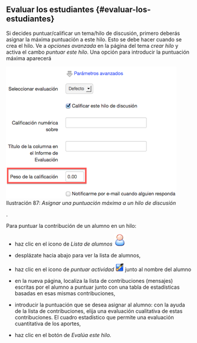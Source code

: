 ## Evaluar los estudiantes {#evaluar-los-estudiantes}

Si decides puntuar/calificar un tema/hilo de discusión, primero deberás asignar la máxima puntuación a este hilo. Esto se debe hacer cuando se crea el hilo. Ve a _opciones avanzada_ en la página del tema _crear hilo_ y activa el cambo _puntuar este hilo_. Una opción para introducir la puntuación máxima aparecerá

![](../assets/graficos53.png)Ilustración 87: _Asignar una puntuación máxima a un hilo de discusión_

.

Para puntuar la contribución de un alumno en un hilo:

*   haz clic en el icono de _Lista de alumnos_ ![](../assets/graphics167.png)

*   desplázate hacia abajo para ver la lista de alumnos,

*   haz clic en el icono de _puntuar actividad_ ![](../assets/graphics15.gif) junto al nombre del alumno

*   en la nueva página, localiza la lista de contribuciones (mensajes) escritas por el alumno a puntuar junto con una tabla de estadísticas basadas en esas mismas contribuciones,

*   introducir la puntuación que se desea asignar al alumno: con la ayuda de la lista de contribuciones, elija una evaluación cualitativa de estas contribuciones. El cuadro estadístico que permite una evaluación cuantitativa de los aportes,

*   haz clic en el botón de _Evalúa este hilo._